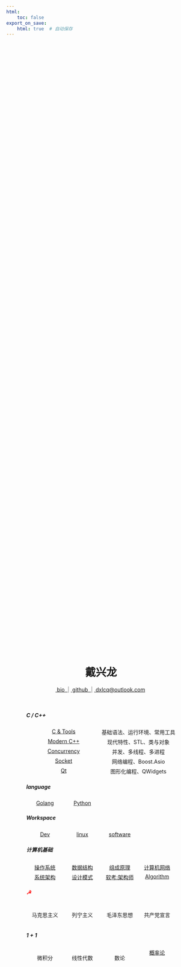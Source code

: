 ```yaml
---
html:
    toc: false
export_on_save:
    html: true  # 自动保存
---
```


<style>
    .center {
        position: absolute;
        top: 055%;
        left: 50%;
        transform: translate(-50%, -50%);
        text-align: center;
    }

    .left {
        text-align: left;
    }

    .container {
        display: flex;
        text-align: center;
    }

    .item {
        flex: 1;
        margin: 3px 0;
    }
</style>

<div class="center">

<h1> 戴兴龙 </h1>

<a href="joker/index.html" > &nbsp;bio&nbsp; </a> <span style="color:grey"> | </span>  <a href="https://github.com/daixll"> &nbsp;github&nbsp; </a>  <span style="color:grey">  | </span>  <a href="mailto:dxlcq@outlook.com">&nbsp;dxlcq@outlook.com&nbsp; </a>

&nbsp;&nbsp;&nbsp;&nbsp;&nbsp;&nbsp;&nbsp;&nbsp;&nbsp;&nbsp;&nbsp;&nbsp;&nbsp;&nbsp;&nbsp;&nbsp;&nbsp;&nbsp;&nbsp;&nbsp;&nbsp;&nbsp;&nbsp;&nbsp;&nbsp;&nbsp;&nbsp;&nbsp;&nbsp;&nbsp;&nbsp;&nbsp;&nbsp;&nbsp;&nbsp;&nbsp;&nbsp;&nbsp;&nbsp;&nbsp;&nbsp;&nbsp;&nbsp;&nbsp;&nbsp;&nbsp;&nbsp;&nbsp;&nbsp;&nbsp;&nbsp;&nbsp;&nbsp;&nbsp;&nbsp;&nbsp;&nbsp;&nbsp;&nbsp;&nbsp;&nbsp;&nbsp;&nbsp;&nbsp;&nbsp;&nbsp;&nbsp;&nbsp;&nbsp;&nbsp;&nbsp;&nbsp;&nbsp;&nbsp;&nbsp;&nbsp;&nbsp;&nbsp;&nbsp;&nbsp;&nbsp;&nbsp;&nbsp;&nbsp;&nbsp;&nbsp;&nbsp;&nbsp;&nbsp;&nbsp;&nbsp;&nbsp;&nbsp;&nbsp;&nbsp;&nbsp;&nbsp;&nbsp;&nbsp;&nbsp;&nbsp;


<h5 class="left"> C / C++ </h5>

<div class="container">
    <div class="item">
        <a href="CPP/C/index.html"> C & Tools </a>
    </div>
    <div class="item">基础语法、运行环境、常用工具</div>
</div>

<div class="container">
    <div class="item">
        <a href="CPP/C++/index.html"> Modern C++ </a>
    </div>
    <div class="item">现代特性、STL、类与对象</div>
</div>

<div class="container">
    <div class="item">
        <a href="CPP/C++ Concurrency/index.html"> Concurrency </a>
    </div>
    <div class="item">并发、多线程、多进程</div>
</div>

<div class="container">
    <div class="item">
        <a href="CPP/C++ Socket/index.html"> Socket </a>
    </div>
    <div class="item">网络编程、Boost.Asio</div>
</div>

<div class="container">
    <div class="item">
        <a href="CPP/C++ Qt/index.html"> Qt </a>
    </div>
    <div class="item">图形化编程、QWidgets</div>
</div>

<h5 class="left"> language </h5>

<div class="container">
    <div class="item">
        <a href="GO/index.html"> Golang </a>
    </div>
    <div class="item">
        <a href="PY/index.html"> Python </a>
    </div>
    <div class="item">
        <a href="">  </a>
    </div>
    <div class="item">
        <a href="">  </a>
    </div>
</div>

<h5 class="left"> Workspace </h5>

<div class="container">
    <div class="item">
        <a href="Dev/index.html"> Dev </a>
    </div>
    <div class="item">
        <a href="Linux/index.html"> linux </a>
    </div>
    <div class="item">
        <a href="SoftWare/index.html"> software </a>
    </div>
    <div class="item">
        <a href="">  </a>
    </div>
</div>



<h5 class="left"> 计算机基础 </h5>

<div class="container">
    <div class="item">
        <a href="123/index.html"> 操作系统 </a>
    </div>
    <div class="item">
        <a href="123/index.html"> 数据结构 </a>
    </div>
    <div class="item">
        <a href="123/index.html"> 组成原理 </a>
    </div>
    <div class="item">
        <a href="123/index.html"> 计算机网络 </a>
    </div>
</div>

<div class="container">
    <div class="item">
        <a href="123/index.html"> 系统架构 </a>
    </div>
    <div class="item">
        <a href="123/index.html"> 设计模式 </a>
    </div>
    <div class="item">
        <a href="123/index.html"> 软考:架构师 </a>
    </div>
    <div class="item">
        <a href="algorithm/index.html"> Algorithm </a>
    </div>
</div>

<h5 class="left"><span style="color:red;">☭</span></h5>

<div class="container">
    <div class="item">
        <p href="123/index.html"> 马克思主义 </a>
    </div>
    <div class="item">
        <p href="123/index.html"> 列宁主义 </a>
    </div>
    <div class="item">
        <p href="123/index.html"> 毛泽东思想 </a>
    </div>
    <div class="item">
        <p href="123/index.html"> 共产党宣言 </a>
    </div>
</div>

<h5 class="left">

$1+1$

</h5>

<div class="container">
    <div class="item">
        <p href="123/index.html"> 微积分 </a>
    </div>
    <div class="item">
        <p href="123/index.html"> 线性代数 </a>
    </div>
    <div class="item">
        <p href="123/index.html"> 数论 </a>
    </div>
    <div class="item">
        <a href="123/index.html"> 概率论 </a>
    </div>
</div>

</div>